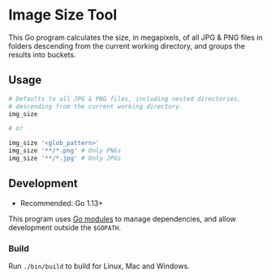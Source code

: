 # Image Size Tool

This Go program calculates the size, in megapixels, of all JPG & PNG files in
folders descending from the current working directory, and groups the results
into buckets.

## Usage

```sh
# Defaults to all JPG & PNG files, including nested directories,
# descending from the current working directory.
img_size

# or

img_size '<glob_pattern>'
img_size '**/*.png' # Only PNGs
img_size '**/*.jpg' # Only JPGs
```

## Development

- Recommended: Go 1.13+

This program uses [Go modules](https://github.com/golang/go/wiki/Modules) to
manage dependencies, and allow development outside the `$GOPATH`.

### Build

Run `./bin/build` to build for Linux, Mac and Windows.
